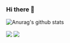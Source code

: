 ### Hi there 👋

<!--
**JeonB/JeonB** is a ✨ _special_ ✨ repository because its `README.md` (this file) appears on your GitHub profile.


- 🔭 I’m currently working on ...
- 🌱 I’m currently learning ...
- 👯 I’m looking to collaborate on ...
- 🤔 I’m looking for help with ...
- 💬 Ask me about ...
- 📫 How to reach me: ...
- 😄 Pronouns: ...
- ⚡ Fun fact: ...
-->


![Anurag's github stats](https://github-readme-stats.vercel.app/api?username=JeonBs&show_icons=true&theme=tokyonight)



<a>
  <img align="center" src="![Anurag's github stats](https://github-readme-stats.vercel.app/api?username=JeonBs&show_icons=true&theme=buefy)" />
</a>
<a>
  <img align="center" src="![Top Langs](https://github-readme-stats.vercel.app/api/top-langs/?username=JeonB&layout=compact&theme=tokyonight)" />
</a>
